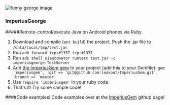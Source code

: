 ![funny george image](https://github.com/lookout/ImperiusGeorge/raw/master/libs/george.jpg)
### ImperiusGeorge
#####Remote-control/execute Java on Android phones via Ruby

1. Download and compile (`ant build`) the project. Push the .jar file to `/data/local/tmp/test.jar`
2. Run `adb forward tcp:#1337 tcp:#1337`
3. Run `adb shell uiautomator runtest test.jar -c imperiusgeorge.TestServer`
4. Add [the ImperiusGem gem](https://github.com/lookout/ImperiusGem) to your project (add this to your Gemfile): `gem 'imperiusgem', :git => 'git@github.com:lookout/ImperiusGem.git', :branch => 'master'`
5. Use `require 'imperiusgem'` in your ruby code.
6. That's it! Try some sample code!

####Code examples!
Code examples over at the [ImperiusGem](https://github.com/lookout/ImperiusGem) github page!